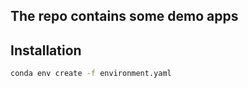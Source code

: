## The repo contains some demo apps

## Installation

```bash
conda env create -f environment.yaml
```
